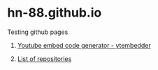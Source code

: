 # hn-88.github.io
Testing github pages

1. <a href='https://hn-88.github.io/ytembedder/'>Youtube embed code generator - ytembedder</a>

2. <a href='https://github.com/hn-88?tab=repositories'>List of repositories</a>
